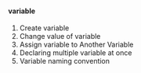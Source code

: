 
<h4>variable</h4>
<ol>
<li>Create variable </li>
<li>Change value of variable </li>
<li>Assign variable to Another Variable </li>
<li> Declaring multiple variable at once </li>
<li>Variable naming convention</li>
</ol>

  
